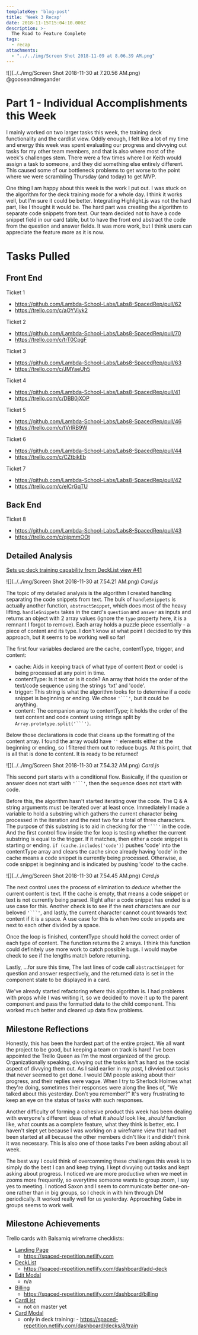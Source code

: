 ```yaml
---
templateKey: 'blog-post'
title: 'Week 3 Recap'
date: 2018-11-15T15:04:10.000Z
description: >-
  The Road to Feature Complete
tags:
  - recap
attachments:
  - "../../img/Screen Shot 2018-11-09 at 8.06.39 AM.png"
---
```



![](../../img/Screen Shot 2018-11-30 at 7.20.56 AM.png)
@gooseandmegander

# Part 1 - Individual Accomplishments this Week
<!-- Provide a paragraph (5-8 sentences) summarizing the work you did this week, the challenges you faced, the tools you used, and your accomplishments -->
I mainly worked on two larger tasks this week, the training deck functionality and the cardlist view. Oddly enough, I felt like a lot of my time and energy this week was spent evaluating our progress and divvying out tasks for my other team members, and that is also where most of the week's challenges stem. There were a few times where I or Keith would assign a task to someone, and they did something else entirely different. This caused some of our bottleneck problems to get worse to the point where we were scrambling Thursday (and today) to get MVP.

One thing I am happy about this week is the work I put out. I was stuck on the algorithm for the deck training mode for a whole day. I think it works well, but I'm sure it could be better. Integrating Highlight.js was not the hard part, like I thought it would be. The hard part was creating the algorithm to separate code snippets from text. Our team decided not to have a code snippet field in our card table, but to have the front end abstract the code from the question and answer fields. It was more work, but I think users can appreciate the feature more as it is now.

# Tasks Pulled

## Front End
Ticket 1
  - https://github.com/Lambda-School-Labs/Labs8-SpacedRep/pull/62
  - https://trello.com/c/aOYViyk2

Ticket 2
  - https://github.com/Lambda-School-Labs/Labs8-SpacedRep/pull/70
  - https://trello.com/c/trT0CpgF

Ticket 3
 - https://github.com/Lambda-School-Labs/Labs8-SpacedRep/pull/63
 - https://trello.com/c/JMYaeUh5

Ticket 4
 - https://github.com/Lambda-School-Labs/Labs8-SpacedRep/pull/41
 - https://trello.com/c/DBB0jXOP

Ticket 5
 - https://github.com/Lambda-School-Labs/Labs8-SpacedRep/pull/46
 - https://trello.com/c/tVrlRB9W

Ticket 6
 - https://github.com/Lambda-School-Labs/Labs8-SpacedRep/pull/44
 - https://trello.com/c/CZtbikEb

Ticket 7
 - https://github.com/Lambda-School-Labs/Labs8-SpacedRep/pull/42
 - https://trello.com/c/elCrGqTU

## Back End


Ticket 8
 - https://github.com/Lambda-School-Labs/Labs8-SpacedRep/pull/43
 - https://trello.com/c/qipmmOOt

## Detailed Analysis
[Sets up deck training capability from DeckList view #41](https://github.com/Lambda-School-Labs/Labs8-SpacedRep/pull/41)

![](../../img/Screen Shot 2018-11-30 at 7.54.21 AM.png)
_Card.js_

The topic of my detailed analysis is the algorithm I created handling separating the code snippets from text. The bulk of `handleSnippets` is actually another function, `abstractSnippet`, which does most of the heavy lifting. `handleSnippets` takes in the card's `question` and `answer` as inputs and returns an object with 2 array values (ignore the `type` property here, it is a remnant I forgot to remove). Each array holds a puzzle piece essentially - a piece of content and its type. I don't know at what point I decided to try this approach, but it seems to be working well so far!

The first four variables declared are the cache, contentType, trigger, and content:
- cache: Aids in keeping track of what type of content (text or code) is being processed at any point in time.
- contentType: Is it text or is it code? An array that holds the order of the text/code sequence using the strings 'txt' and 'code'.
- trigger: This string is what the algorithm looks for to determine if a code snippet is beginning or ending. We chose `'```'`, but it could be anything.
- content: The companion array to contentType; it holds the order of the text content and code content using strings split by `Array.prototype.split('```')`.

Below those declarations is code that cleans up the formatting of the content array. I found the array would have `''` elements either at the beginning or ending, so I filtered them out to reduce bugs. At this point, that is all that is done to content. It is ready to be returned!




![](../../img/Screen Shot 2018-11-30 at 7.54.32 AM.png)
_Card.js_

This second part starts with a conditional flow. Basically, if the question or answer does not start with `'```'`, then the sequence does not start with code.

Before this, the algorithm hasn't started iterating over the code. The Q & A string arguments must be iterated over at least once. Immediately I made a variable to hold a substring which gathers the current character being processed in the iteration and the next two for a total of three characters. The purpose of this substring is to aid in checking for the `'```'` in the code. And the first control flow inside the for loop is testing whether the current substring is equal to the trigger. If it matches, then either a code snippet is starting or ending. `if (cache.includes('code'))` pushes 'code' into the contentType array and clears the cache since already having 'code' in the cache means a code snippet is currently being processed. Otherwise, a code snippet is beginning and is indicated by pushing 'code' to the cache.

![](../../img/Screen Shot 2018-11-30 at 7.54.45 AM.png)
_Card.js_

The next control uses the process of elimination to _deduce_ whether the current content is text. If the cache is empty, that means a code snippet or text is not currently being parsed. Right after a code snippet has ended is a use case for this. Another check is to see if the next characters are our beloved `'```'`, and lastly, the current character cannot count towards text content if it is a space. A use case for this is when two code snippets are next to each other divided by a space.

Once the loop is finished, contentType should hold the correct order of each type of content. The function returns the 2 arrays. I think this function could definitely use more work to catch possible bugs. I would maybe check to see if the lengths match before returning.

Lastly, ...for sure this time, The last lines of code call `abstractSnippet` for question and answer respectively, and the returned data is set in the component state to be displayed in a card.

We've already started refactoring _where_ this algorithm is. I had problems with props while I was writing it, so we decided to move it up to the parent component and pass the formatted data to the child component. This worked much better and cleared up data flow problems.

## Milestone Reflections

Honestly, this has been the hardest part of the entire project. We all want the project to be good, but keeping a team on track is hard! I've been appointed the Trello Queen as I'm the most organized of the group. Organizationally speaking, divvying out the tasks isn't as hard as the social aspect of divvying them out. As I said earlier in my post, I divvied out tasks that never seemed to get done. I would DM people asking about their progress, and their replies were vague. When I try to Sherlock Holmes what they're doing, sometimes their responses were along the lines of, "We talked about this yesterday. Don't you remember?" It's very frustrating to keep an eye on the status of tasks with such responses.

Another difficulty of forming a cohesive product this week has been dealing with everyone's different ideas of what it _should_ look like, _should_ function like, what counts as a complete feature, what they think is better, etc. I haven't slept yet because I was working on a wireframe view that had not been started at all because the other members didn't like it and didn't think it was necessary. This is also one of those tasks I've been asking about all week.

The best way I could think of overcomming these challenges this week is to simply do the best I can and keep trying. I kept divvying out tasks and kept asking about progress. I noticed we are more productive when we meet in zooms more frequently, so everytime someone wants to group zoom, I say yes to meeting. I noticed Saxon and I seem to communicate better one-on-one rather than in big groups, so I check in with him through DM periodically. It worked really well for us yesterday. Approaching Gabe in groups seems to work well. 


## Milestone Achievements

Trello cards with Balsamiq wireframe checklists:
- [Landing Page](https://trello.com/c/YV3bLdPf)
  - https://spaced-repetition.netlify.com
- [DeckList](https://trello.com/c/yDN5XPjR)
  - https://spaced-repetition.netlify.com/dashboard/add-deck
- [Edit Modal](https://trello.com/c/Y0ixM55A)
  - n/a
- [Billing](https://trello.com/c/Vnv7vZFj)
  - https://spaced-repetition.netlify.com/dashboard/billing
- [CardList](https://trello.com/c/6HvqXo9P)
  - not on master yet
- [Card Modal](https://trello.com/c/VpKhOOUh)
  - only in deck training: - https://spaced-repetition.netlify.com/dashboard/decks/8/train
